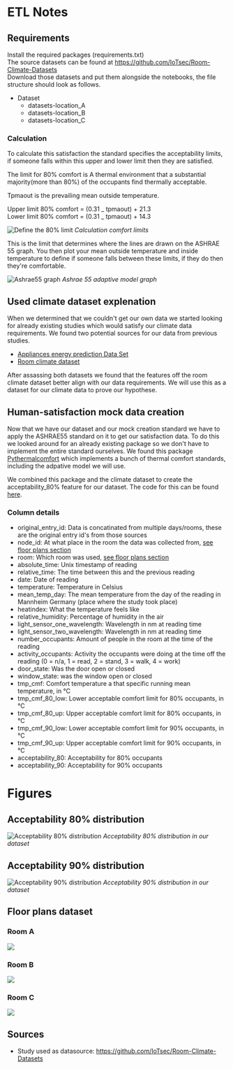 # ETL Notes

## Requirements

Install the required packages (requirements.txt) \
The source datasets can be found at https://github.com/IoTsec/Room-Climate-Datasets \
Download those datasets and put them alongside the notebooks, the file structure should look as follows.

- Dataset
  - datasets-location_A
  - datasets-location_B
  - datasets-location_C

### Calculation

To calculate this satisfaction the standard specifies the acceptability limits, if someone falls within this upper and lower limit then they are satisfied.

The limit for 80% comfort is A thermal environment that a substantial majority(more than 80%) of the occupants find thermally acceptable.

Tpmaout is the prevailing mean outside temperature.

Upper limit 80% comfort = (0.31 _ tpmaout) + 21.3 \
Lower limit 80% comfort = (0.31 _ tpmaout) + 14.3

![Define the 80% limit](images/calculation2.jpeg)
_Calculation comfort limits_

This is the limit that determines where the lines are drawn on the ASHRAE 55 graph.
You then plot your mean outside temperature and inside temperature to define if someone falls between these limits, if they do then they're comfortable.

![Ashrae55 graph](images/Ashrea55.png)
_Ashrae 55 adaptive model graph_

## Used climate dataset explenation

When we determined that we couldn't get our own data we started looking for already existing studies which would satisfy our climate data requirements.
We found two potential sources for our data from previous studies.

- [Appliances energy prediction Data Set](https://archive.ics.uci.edu/ml/datasets/Appliances+energy+prediction)
- [Room climate dataset](https://github.com/IoTsec/Room-Climate-Datasets)

After assassing both datasets we found that the features off the room climate dataset better align with our data requirements.
We will use this as a dataset for our climate data to prove our hypothese.

## Human-satisfaction mock data creation

Now that we have our dataset and our mock creation standard we have to apply the ASHRAE55 standard on it to get our satisfaction data.
To do this we looked around for an already existing package so we don't have to implement the entire standard ourselves.
We found this package [Pythermalcomfort](https://pypi.org/project/pythermalcomfort/) which implements a bunch of thermal comfort standards, including the adpative model we will use.

We combined this package and the climate dataset to create the acceptability_80% feature for our dataset. The code for this can be found [here](https://github.com/AvansETI/SmartGridAI/blob/b4bux/development/B4B%20Human%20Wellbeing%20Prediction/data_gathering/transform.ipynb).

### Column details

- original_entry_id: Data is concatinated from multiple days/rooms, these are the original entry id's from those sources
- node_id: At what place in the room the data was collected from, [see floor plans section](#floor-plans)
- room: Which room was used, [see floor plans section](#floor-plans)
- absolute_time: Unix timestamp of reading
- relative_time: The time between this and the previous reading
- date: Date of reading
- temperature: Temperature in Celsius
- mean_temp_day: The mean temperature from the day of the reading in Mannheim Germany (place where the study took place)
- heatindex: What the temperature feels like
- relative_humidity: Percentage of humidity in the air
- light_sensor_one_wavelength: Wavelength in nm at reading time
- light_sensor_two_wavelength: Wavelength in nm at reading time
- number_occupants: Amount of people in the room at the time of the reading
- activity_occupants: Activity the occupants were doing at the time off the reading (0 = n/a, 1 = read, 2 = stand, 3 = walk, 4 = work)
- door_state: Was the door open or closed
- window_state: was the window open or closed
- tmp_cmf: Comfort temperature a that specific running mean temperature, in °C
- tmp_cmf_80_low: Lower acceptable comfort limit for 80% occupants, in °C
- tmp_cmf_80_up: Upper acceptable comfort limit for 80% occupants, in °C
- tmp_cmf_90_low: Lower acceptable comfort limit for 90% occupants, in °C
- tmp_cmf_90_up: Upper acceptable comfort limit for 90% occupants, in °C
- acceptability_80: Acceptability for 80% occupants
- acceptability_90: Acceptability for 90% occupants

# Figures

## Acceptability 80% distribution

![Acceptability 80% distribution](images/acceptability_80.png)
_Acceptability 80% distribution in our dataset_

## Acceptability 90% distribution

![Acceptability 90% distribution](images/acceptability_90.png)
_Acceptability 90% distribution in our dataset_

<h2 id="floor-plans">Floor plans dataset</h2>
<h3>Room A</h3>
<img src="images/room_a.png"/>
<h3>Room B</h3>
<img src="images/room_b.png"/>
<h3>Room C</h3>
<img src="images/room_c.png"/>

## Sources

- Study used as datasource: https://github.com/IoTsec/Room-Climate-Datasets
